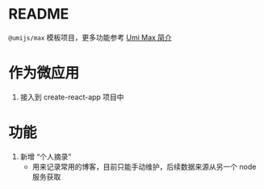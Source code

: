 # README

`@umijs/max` 模板项目，更多功能参考 [Umi Max 简介](https://umijs.org/docs/max/introduce)

# 作为微应用

1. 接入到 create-react-app 项目中

# 功能

1. 新增 “个人摘录”
   - 用来记录常用的博客，目前只能手动维护，后续数据来源从另一个 node 服务获取
